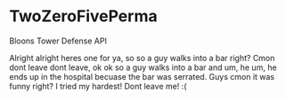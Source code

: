 # TwoZeroFivePerma
Bloons Tower Defense API

Alright alright heres one for ya, so so a guy walks into a bar right? Cmon dont leave dont leave, ok ok so a guy walks into a bar and um, he um, he ends up in the hospital becuase the bar was serrated. Guys cmon it was funny right? I tried my hardest! Dont leave me! :(
